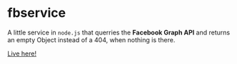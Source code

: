 fbservice
=========

A little service in `node.js` that querries the __Facebook Graph API__ and returns an empty Object instead of a 404, when nothing is there.


[Live here!](http://fbservice.herokuapp.com/)
